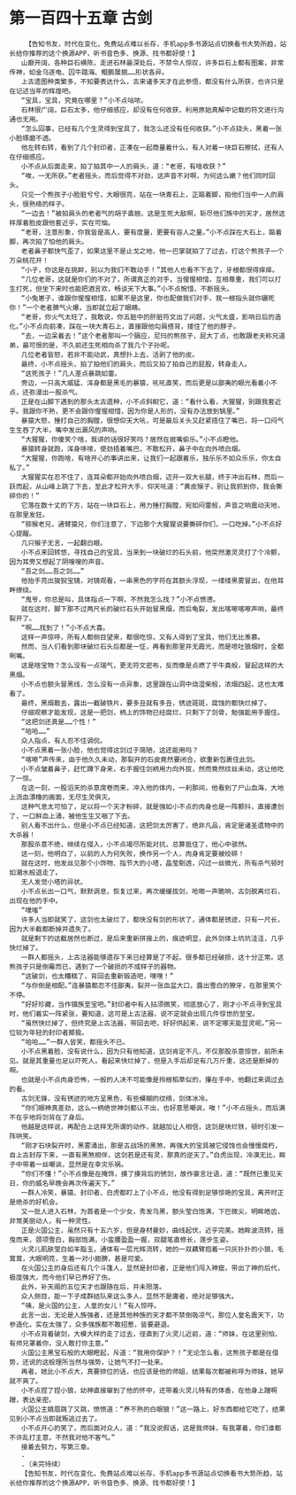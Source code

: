 # 第一百四十五章 古剑
        【告知书友，时代在变化，免费站点难以长存，手机app多书源站点切换看书大势所趋，站长给你推荐的这个换源APP，听书音色多、换源、找书都好使！】
       山巅开阔，各种巨石横陈，走进石林最深处后，不禁令人惊叹，许多巨石上都有图案，非常传神，如金乌逐电、囚牛踏海、鲲鹏展翅……形状各异。
       上古遗图种类繁多，不知要表达什么，古来诸多天才在此参悟，都没有什么所获，也许只是在记述当年的辉煌吧。
       “宝具，宝具，究竟在哪里？”小不点咕哝。
       石林很广阔，巨石太多，他仔细感应，却没有任何收获，利用原始真解中记载的符文进行沟通也无用。
       “怎么回事，已经有几个生灵得到宝具了，我怎么还没有任何收获。”小不点挠头，黑着一张小脸琢磨不透。
       他左转右转，看到了几个封印者，正凑在一起商量着什么，有人对着一块巨石擦拭，还有人在仔细感应。
       小不点从后面走来，拍了拍其中一人的肩头，道：“老哥，有啥收获？”
       “唉，一无所获。”老者摇头，而后觉得不对劲，这声音不对啊，为何这么嫩？他们同时回头。
       只见一个熊孩子小脸脏兮兮，大眼很亮，站在一块青石上，正踮着脚，拍他们当中一人的肩头，很熟络的样子。
       “一边去！”被拍肩头的老者气的胡子直翘，这是生死大敌啊，斩尽他们族中的天才，居然这样厚着脸皮跟他套近乎，实在可恼。
       “老哥，注意形象，你我皆是高人，要有度量，更要有容人之量。”小不点踩在大石上，踮着脚，再次拍了怕他的肩头。
       老者鼻子都快气歪了，如果这里不是止戈之地，他一巴掌就拍了了过去，打这个熊孩子一个万朵桃花开！
       “小子，你这是在挑衅，别以为我们不敢动手！”其他人也看不下去了，牙根都恨得痒痒。
       “几位老哥，这就是你们的不对了，所谓真正的对手，当惺惺相惜，互相尊重，我们可以打生打死，但坐下来时也能把酒言欢，畅谈天下大事。”小不点惋惜，不断摇头。
       “小兔崽子，谁跟你惺惺相惜，如果不是这里，你也配做我们对手，我一根指头就你碾死你！”一个老者脾气火爆，当即就立起了眼睛。
       “老哥，你火气太旺了，我敢说，你五脏中的肝脏符文出了问题，火气太盛，影响日后的造化。”小不点向前凑，踩在一块大青石上，直接跟他勾肩搭背，搂住了他的脖子。
       “去，一边呆着去！”这个老者那叫一个膈应，尼玛的熊孩子，屁大丁点，也敢跟老夫称兄道弟，最可恨的是，不久前还生死相向杀了我几个子孙呢。
       几位老者皆怒，若非不能动武，真想扑上去，活剥了他的皮。
       最终，小不点摇头，拍了拍他们的肩头，而后又拍了拍自己的屁股，转身走人。
       “这死孩子！”几人差点暴跳如雷。
       旁边，一只高大威猛、浑身都是黑毛的暴猿，吼吼直笑，而后更是以鄙夷的眼光看着小不点，还弥漫出一股杀气。
       正是在山脚下遇到的那头太古遗种，小不点斜睨它，道：“看什么看，大猩猩，别跟我套近乎。我跟你不熟，更不会跟你惺惺相惜，因为你是人形的，没有办法放到锅里。”
       暴猿大怒，捶打自己的胸膛，很想仰天大吼，可是最后关头又赶紧捂住了嘴巴，将一口闷气生生吞了大半，嘴中发出漏风的声响。
       “大猩猩，你傻笑个啥，我讲的话很好笑吗？居然在抿嘴偷乐。”小不点瞪他。
       暴猿转身就跑，浑身哆嗦，使劲捂着嘴巴，不敢松开，鼻子中在向外喷白烟。
       “大猩猩，你跑啥，有啥开心的事讲出来，让我们一起跟着乐，独乐乐不如众乐乐，你太自私了。”
       大猩猩实在忍不住了，连耳朵都开始向外喷白烟，迈开一双大长腿，终于冲出石林，而后一跃而起，从山峰上跳了下去，至此才松开大手，仰天吼道：“黄皮猴子，别让我抓到你，我会撕碎你的！”
       它落在数十丈的下方，站在一块巨石上，用力捶打胸膛，宛如闷雷般，声音之响震动天地，在那里发狂。
       “猕猴老兄，通臂猿兄，你们注意了，下边那个大猩猩说要撕碎你们，一口吃掉。”小不点好心提醒。
       几只猴子无言，一起翻白眼。
       小不点来回转悠，寻找自己的宝具，当来到一块破烂的石头前，他突然激灵灵打了个冷颤，因为耳旁又想起了阴嗖嗖的声音。
       “吾之剑……吾之剑……”
       他抬手亮出狻猊宝镜，对镜观看，一串黑色的字符在其额头浮现，一缕缕黑雾冒出，在他耳畔缭绕。
       “鬼爷，你总是叫，具体指点一下啊，不然我怎么找？”小不点愤懑。
       就在这时，脚下那不过两尺长的破烂石头开始冒黑烟，而后龟裂，发出喀嚓喀嚓声响，最终裂开了。
       “啊……找到了！”小不点大喜。
       这样一声惊呼，所有人都侧目望来，都很吃惊，又有人得到了宝具，他们无比羡慕。
       然而，当人们看到那块破烂石头后都是一怔，再看到那里并无霞光，而是喷吐狼烟时，全都咧嘴。
       这是啥宝物？怎么没有一点瑞气，更无符文密布，反而像是点燃了干牛粪般，冒起这样的大黑烟。
       小不点也额头冒黑线，怎么没有一点异象，这里跟在山洞中烧湿柴般，浓烟四起，这也太难看了。
       最终，黑烟散去，露出一截破铁片，要多丑就有多丑，锈迹斑斑，腐蚀的都快烂掉了。
       仔细观察才能发现，这是一把剑，柄上的饰物已经腐烂，只剩下了剑骨，勉强能用手握住。
       “这把剑还真是……个性！”
       “哈哈……”
       众人指点，有人忍不住调侃。
       小不点黑着一张小脸，他也觉得这剑过于简陋，这还能用吗？
       “喀嚓”声传来，由于他久久未动，那裂开的石皮竟然要闭合，欲重新包裹住此剑。
       小不点皱着鼻子，赶忙蹲下身来，右手握住剑柄用力向外拔，然而竟然纹丝未动，这让他吃了一惊。
       在这一刻，一股滔天的杀意席卷而来，冲入他的体内，一刹那间，他看到了尸山血海，大地上流血漂橹的画面，无尽生灵俱灭。
       这种气息太可怕了，足以将一个天才粉碎，就是强如小不点的肉身也是一阵颤抖，直接遭创了，一口鲜血上涌，被他生生又咽了下去。
       别人看不出什么，但是小不点已经知道，这把剑太厉害了，绝非凡品，肯定是诸圣遗物中的大杀器！
       那股杀意不绝，继续在侵入，小不点竭尽所能对抗，总算抵住了，他心中骇然。
       这一刻，他明白了，以前的人为何失败，换作另一个人，肉身肯定要被绞碎！
       就在这时，他发丝见那个小饰物、指节大的小塔，晶莹剔透，闪过一丝微光，所有杀气顿时如潮水般退走了。
       无人发觉小塔的异状。
       小不点长出一口气，默默调息，恢复过来，再次缓缓拔剑，呛啷一声脆响，古剑脱离烂石，出现在他的手中。
       “噗嗤”
       许多人当即就笑了，这剑也太破烂了，都快没有剑的形状了，通体都是锈迹，只有一尺长，因为大半截都断掉并遗失了。
       就是剩下的这截居然也断过，是后来重新拼接上的，痕迹明显，此外剑体上坑坑洼洼，几乎快烂掉了。
       一群人都摇头，上古法器能够遗存下来已经算是了不起，很多都已经破损，这十分正常。这熊孩子只是倒霉而已，遇到了一个破损的不成样子的器物。
       “这破剑，也太糟糕了，背回去重新锻造吧，嘿嘿！”
       “与你倒是相配。”连暴猿都忍不住鄙夷，裂开一张血盆大口，露出雪白的獠牙，在那里笑个不停。
       “好好珍藏，当作镇族至宝吧。”封印者中有人拈须微笑，彻底放心了，刚才小不点寻到宝具时，他们着实一阵紧张，要知道，这可是上古法器，说不定就会出现几件惊世的至宝。
       “虽然快烂掉了，但终究是上古法器，带回去吧，好好供起来，说不定哪天能显灵呢。”另一位较为年轻的封印者揶揄。
       “哈哈……”一群人皆笑，都摇头不已。
       小不点黑着脸，没有说什么，因为只有他知道，这剑肯定不凡，不仅那股杀意惊世，前所未见。就是其重量也足以吓死人，看起来快烂掉了，但是入手后却足有几万斤重，这还是断掉的啊。
       也就是小不点肉身恐怖，一般的人决不可能像是拎根稻草似的，攥在手中，他翻过来调过去的看。
       古剑无锋，没有锈迹的地方呈黑色，有些模糊的纹络，剑体冰冷。
       “你们眼神真差劲，这么一柄绝世神剑都认不出，也好意思嘲讽，唉！”小不点摇头，而后满不在乎地将剑背在了身后。
       他越是这样说，再配合上这样无所谓的动作，就越加让人相信，这剑是块烂铁，顿时引发一阵哄笑。
       “刚才石块裂开时，黑雾涌出，那是古战场的黑煞，再强大的宝具被它侵蚀也会慢慢腐朽，自上古封存下来，一直有黑煞相伴，这剑若是还有灵，那真的逆天了。”白虎出现，冷漠无比，眸子中带着一丝嘲讽，显然是在幸灾乐祸。
       “你们不懂！”小不点像是在掩饰，摸了摸背后的锈剑，故作豪言壮语，道：“既然已重见天日，你的威名早晚会再次传遍天下。”
       一群人冷笑，暴猿、封印者、白虎都盯上了小不点，他没有得到足够惊艳的宝具，离开时正是绝杀的好机会。
       又一批人进入石林，为首者是一个少女，秀发乌黑，额头莹白饱满，下巴微尖，明眸皓齿，非常美丽动人，有一种灵性。
       正是火国公主，虽然只有十五六岁，但是身材曼妙，曲线起伏，近乎完美。她眸波流转，摇曳而来，颈项雪白，胸部饱满，小蛮腰盈盈一握，双腿笔直修长，莲步生姿。
       火灵儿肌肤莹白如羊脂玉，通体有一层光辉流转，她的一双藕臂抱着一只灰扑扑的小狼，毛茸茸，大眼明亮，生着一对小翅膀，甚是可爱。
       在火国公主的身后还有几个斗篷人，显然是封印者，正是他们闯入神窟，带出了神的后代，极度强大，而今他们早已养好了伤。
       此外，补天阁的五位天才也跟随在后，并未殒落。
       众人侧目，能一下子成群结队来这么多人，显然不是庸者，绝对足够强大。
       “咦，是火国的公主，人皇的女儿！”有人惊呼。
       此言一出，无论是人族强者，还是其他种族的天才都不禁倒吸凉气，那位人皇名震天下，功参造化，实在太强了，众多强族都不敢招惹，皆要避退。
       小不点背着破剑，大模大样的走了过去，径直到了火灵儿近前，道：“师妹，在这里别怕，有师兄罩着你，没人敢打你主意。”
       火国公主黑宝石般的大眼瞪起，斥道：“我用你保护？！”无论怎么看，这熊孩子都是在借势，还说的这般理所当然与强势，让她气不打一处来。
       再者，她比小不点大，真要排位的话，也应该是他的师姐，结果每次都被称呼为师妹，她早就不爽了。
       小不点捏了捏小狼，幼神直接窜到了他的怀中，还带着火灵儿特有的体香，在他身上蹭啊蹭，表达亲密。
       火国公主娥眉跳了又跳，愤愤道：“养不熟的白眼狼！”这一路上，好东西都给它吃了，结果见到小不点当即就叛逃过去了。
       小不点开心的笑了，而后面对众人，道：“我没说假话，这是我师妹，有我罩着，你们谁都不许乱打主意，不然我对他不客气。”
       接着去努力，写第三章。
       .
       .（未完待续）
       【告知书友，时代在变化，免费站点难以长存，手机app多书源站点切换看书大势所趋，站长给你推荐的这个换源APP，听书音色多、换源、找书都好使！】